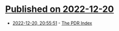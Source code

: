 # [Published on 2022-12-20](index.md)

* [2022-12-20, 20:55:51](https://news.ycombinator.com/item?id=34072408) - [The PDR Index](https://publicdomainreview.org/blog/2022/12/introducing-the-pdr-index/)

